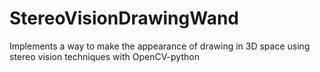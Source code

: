 # StereoVisionDrawingWand
Implements a way to make the appearance of drawing in 3D space using stereo vision techniques with OpenCV-python
